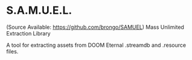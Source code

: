 # S.A.M.U.E.L.
(Source Available: https://github.com/brongo/SAMUEL)
Mass Unlimited Extraction Library

A tool for extracting assets from DOOM Eternal .streamdb and .resource files.
